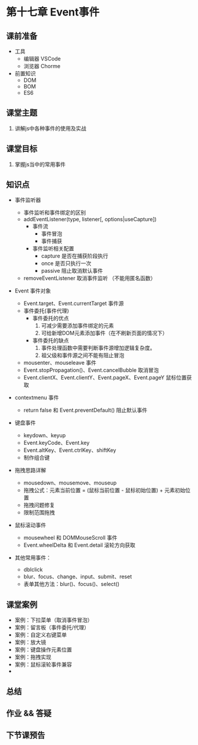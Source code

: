 # 第十七章 Event事件



## 课前准备

- 工具
  - 编辑器 VSCode
  - 浏览器 Chorme
- 前置知识
  - DOM
  - BOM
  - ES6

## 课堂主题

1. 讲解js中各种事件的使用及实战

## 课堂目标

1. 掌握js当中的常用事件

## 知识点

- 事件监听器
  - 事件监听和事件绑定的区别 
  - addEventListener(type, listener[, options|useCapture])
    - 事件流
      - 事件冒泡
      - 事件捕获
    - 事件监听相关配置
      - capture   是否在捕获阶段执行
      - once   是否只执行一次
      - passive  阻止取消默认事件 
  - removeEventListener 取消事件监听   （不能用匿名函数）
- Event 事件对象
  - Event.target、Event.currentTarget 事件源
  - 事件委托(事件代理)
    - 事件委托的优点
      1. 可减少需要添加事件绑定的元素
      2. 可给新增DOM元素添加事件（在不刷新页面的情况下）
    - 事件委托的缺点
      1. 事件处理函数中需要判断事件源增加逻辑复杂度。
        2. 祖父级和事件源之间不能有阻止冒泡 
  - mousenter、mouseleave 事件
  - Event.stopPropagation()、Event.cancelBubble 取消冒泡   
  - Event.clientX、Event.clientY、Event.pageX、Event.pageY 鼠标位置获取
- contextmenu 事件 
  - return false 和 Event.preventDefault() 阻止默认事件   

- 键盘事件
  - keydown、keyup
  - Event.keyCode、Event.key
  - Event.altKey、Event.ctrlKey、shiftKey
  - 制作组合键 
- 拖拽思路详解
  - mousedown、mousemove、mouseup
  - 拖拽公式：元素当前位置 = (鼠标当前位置 - 鼠标初始位置) + 元素初始位置
  - 拖拽问题修复
  - 限制范围拖拽
- 鼠标滚动事件
  - mousewheel 和 DOMMouseScroll 事件
  - Event.wheelDelta 和  Event.detail 滚轮方向获取
- 其他常用事件：
  - dblclick
  - blur、focus、change、input、submit、reset
  - 表单其他方法：blur()、focus()、select()

## 课堂案例

- 案例：下拉菜单（取消事件冒泡）
- 案例：留言板（事件委托/代理）
- 案例：自定义右键菜单
- 案例：放大镜
- 案例：键盘操作元素位置
- 案例：拖拽实现
- 案例：鼠标滚轮事件兼容
- 

## 总结



## 作业 && 答疑



## 下节课预告







